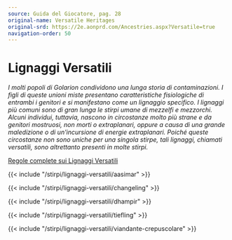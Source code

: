 ```yaml
---
source: Guida del Giocatore, pag. 28
original-name: Versatile Heritages
original-srd: https://2e.aonprd.com/Ancestries.aspx?Versatile=true
navigation-order: 50
---
```


# Lignaggi Versatili

_I molti popoli di Golarion condividono una lunga storia di contaminazioni. I
figli di queste unioni miste presentano caratteristiche fisiologiche di entrambi
i genitori e si manifestano come un lignaggio specifico. I lignaggi più comuni
sono di gran lunga le stirpi umane di mezzelfi e mezzorchi. Alcuni individui,
tuttavia, nascono in circostanze molto più strane e da genitori mostruosi, non
morti o extraplanari, oppure a causa di una grande maledizione o di
un'incursione di energie extraplanari. Poiché queste circostanze non sono uniche
per una singola stirpe, tali lignaggi, chiamati versatili, sono altrettanto
presenti in molte stirpi._

[Regole complete sui Lignaggi Versatili](/regole/guida-del-giocatore/1-stirpi-e-background/lignaggi-versatili)

{{< include "/stirpi/lignaggi-versatili/aasimar" >}}

{{< include "/stirpi/lignaggi-versatili/changeling" >}}

{{< include "/stirpi/lignaggi-versatili/dhampir" >}}

{{< include "/stirpi/lignaggi-versatili/tiefling" >}}

{{< include "/stirpi/lignaggi-versatili/viandante-crepuscolare" >}}
